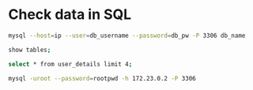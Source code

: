 
# Check data in SQL 

```bash
mysql --host=ip --user=db_username --password=db_pw -P 3306 db_name
```

```bash
show tables; 
```

```bash
select * from user_details limit 4; 
```

```bash
mysql -uroot --password=rootpwd -h 172.23.0.2 -P 3306
```

